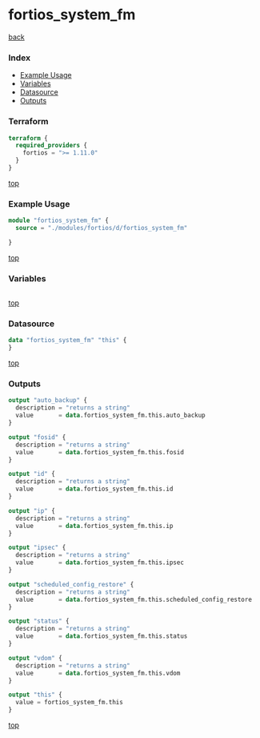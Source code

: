 # fortios_system_fm

[back](../fortios.md)

### Index

- [Example Usage](#example-usage)
- [Variables](#variables)
- [Datasource](#datasource)
- [Outputs](#outputs)

### Terraform

```terraform
terraform {
  required_providers {
    fortios = ">= 1.11.0"
  }
}
```

[top](#index)

### Example Usage

```terraform
module "fortios_system_fm" {
  source = "./modules/fortios/d/fortios_system_fm"

}
```

[top](#index)

### Variables

```terraform
```

[top](#index)

### Datasource

```terraform
data "fortios_system_fm" "this" {
}
```

[top](#index)

### Outputs

```terraform
output "auto_backup" {
  description = "returns a string"
  value       = data.fortios_system_fm.this.auto_backup
}

output "fosid" {
  description = "returns a string"
  value       = data.fortios_system_fm.this.fosid
}

output "id" {
  description = "returns a string"
  value       = data.fortios_system_fm.this.id
}

output "ip" {
  description = "returns a string"
  value       = data.fortios_system_fm.this.ip
}

output "ipsec" {
  description = "returns a string"
  value       = data.fortios_system_fm.this.ipsec
}

output "scheduled_config_restore" {
  description = "returns a string"
  value       = data.fortios_system_fm.this.scheduled_config_restore
}

output "status" {
  description = "returns a string"
  value       = data.fortios_system_fm.this.status
}

output "vdom" {
  description = "returns a string"
  value       = data.fortios_system_fm.this.vdom
}

output "this" {
  value = fortios_system_fm.this
}
```

[top](#index)